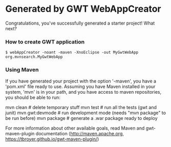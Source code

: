 Generated by GWT WebAppCreator
==============================

Congratulations, you've successfully generated a starter project!  What next?

### How to create GWT application

    $ webAppCreator -noant -maven -XnoEclipse -out MyGwtWebApp org.mvnsearch.MyGwtWebApp

### Using Maven

If you have generated your project with the option '-maven', you have a 'pom.xml'
file ready to use. Assuming you have Maven installed in your system, 'mvn' is 
in your path, and you have access to maven repositories, you should be able to run:

mvn clean         # delete temporary stuff
mvn test          # run all the tests (gwt and junit)
mvn gwt:devmode   # run development mode (needs "mvn package" to be run before)
mvn package       # generate a .war package ready to deploy

For more information about other available goals, read Maven and gwt-maven-plugin 
documentation (http://maven.apache.org, https://tbroyer.github.io/gwt-maven-plugin/)

